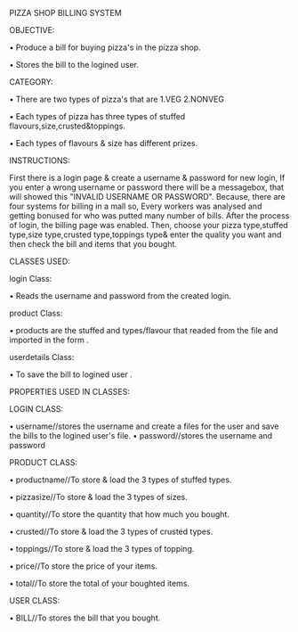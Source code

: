 PIZZA SHOP BILLING SYSTEM

OBJECTIVE:

•	Produce a bill for buying pizza's in the pizza shop.

•	Stores the bill to the logined user.

CATEGORY:

•	There are two types of pizza's that are 1.VEG 2.NONVEG

•	Each types of pizza has three types of stuffed flavours,size,crusted&toppings.

•	Each types of flavours & size has different prizes.

INSTRUCTIONS:

First there is a login page & create a username & password for new login,
If  you enter a wrong username or password there will be a messagebox,
that  will showed this "INVALID USERNAME OR PASSWORD".
Because, there are four systems for billing  in a mall so,
Every workers was analysed and getting bonused for who was putted many number of bills.
After the process of login, the billing page was enabled.
Then, choose your pizza type,stuffed type,size type,crusted type,toppings type&
enter the quality you want and then check the bill and items that you bought.

CLASSES USED:

login Class:

•	Reads  the username and password from the created login.

product Class:

•	products are the stuffed  and types/flavour  that  readed  from the
              file and imported in the form .

userdetails Class: 

•	To save the bill to logined user .

PROPERTIES USED IN CLASSES:

LOGIN CLASS:

•	username//stores the username and create a files for the user 
               and save the bills to the logined user's file.
•	password//stores the username and password

PRODUCT CLASS:

•	productname//To store & load the 3 types of stuffed types.

•	pizzasize//To store & load the 3 types of sizes.

•	quantity//To store the quantity that how much you bought.

•	crusted//To store & load the 3 types of crusted types.

•	toppings//To store & load the 3 types of topping.

•	price//To store the price of your items.

•	total//To store the total of your boughted items.

USER CLASS:

•	BILL//To stores the bill that you bought.

